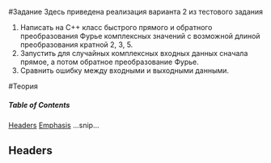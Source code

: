 #Задание
Здесь приведена реализация варианта 2 из тестового задания
 
1.	Написать на С++ класс быстрого прямого и обратного преобразования Фурье комплексных значений с возможной длиной преобразования кратной 2, 3, 5.
2.	Запустить для случайных комплексных входных данных сначала прямое, а потом обратное преобразование Фурье.
3.	Сравнить ошибку между входными и выходными данными.

#Теория

##### Table of Contents
[Headers](#headers)
[Emphasis](#emphasis)
...snip...
<a name="headers"/>
## Headers
